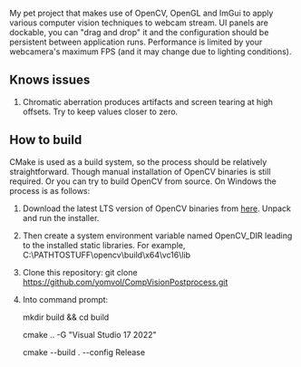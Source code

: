My pet project that makes use of OpenCV, OpenGL and ImGui to apply various computer vision techniques to webcam stream. UI panels are dockable, you can "drag and drop" it and the configuration should be persistent between application runs. Performance is limited by your webcamera's maximum FPS (and it may change due to lighting conditions).

## Knows issues
1) Chromatic aberration produces artifacts and screen tearing at high offsets. Try to keep values closer to zero.

## How to build
CMake is used as a build system, so the process should be relatively straightforward. Though manual installation of OpenCV binaries is still required. Or you can try to build OpenCV from source. On Windows the process is as follows:
1) Download the latest LTS version of OpenCV binaries from [here](https://sourceforge.net/projects/opencvlibrary/files/). Unpack and run the installer.
2) Then create a system environment variable named OpenCV_DIR leading to the installed static libraries. For example, C:\PATHTOSTUFF\opencv\build\x64\vc16\lib
3) Clone this repository: git clone https://github.com/yomvol/CompVisionPostprocess.git
4) Into command prompt:
   
   mkdir build && cd build
   
   cmake .. -G "Visual Studio 17 2022"

   cmake --build . --config Release
